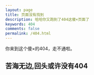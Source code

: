 ```yaml
---
layout: page
title: 页面没有找到
description: 哈哈你又跑到了404这傻×页面了
keywords: 404
comments: false
permalink: /404.html
---
```


你来到这个傻×的404，走不通啦。

## 苦海无边,回头或许没有404


